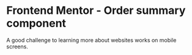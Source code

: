 # Frontend Mentor - Order summary component

A good challenge to learning more about websites works on mobile screens.